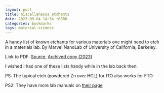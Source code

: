 ```yaml
---
layout: post
title: miscellaneous etchants
date: 2023-09-04 14:34 +0800
categories: bookmarks
tags: material-science 
---
```

A handy list of known etchants for various materials one might need to etch in a materials lab. By Marvel NanoLab of University of California, Berkeley.

Link to PDF: [Source][source], [Archived copy (2023)][archive]

I wished I had one of these lists handy while in the lab back then.

PS: The typical etch (powdered Zn over HCL) for ITO also works for FTO

PS2: They have more lab manuals on [their page][lab manuals]

[source]: http://nanolab.berkeley.edu/labmanual/chap1/1.10miscetch.pdf
[archive]: /pdf/berkeley-nanlab-labmanuals-1.10miscetch.pdf
[lab manuals]: https://nanolab.berkeley.edu/public/manuals/equipment_manual.shtml